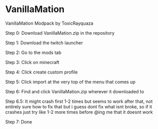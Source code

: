 # VanillaMation
VanillaMation Modpack by ToxicRayquaza

Step 0: Download VanillaMation.zip in the repository

Step 1: Download the twitch launcher 

Step 2: Go to the mods tab 

Step 3: Click on minecraft 

Step 4: Click create custom profile 

Step 5: Click import at the very top of the menu that comes up 

Step 6: Find and click VanillaMation.zip wherever it downloaded to 

Step 6.5: It might crash first 1-2 times but seems to work after that, not entirely sure how to fix that but i guess dont fix what isnt broke, so if it crashes just try like 1-2 more times before @ing me that it doesnt work

Step 7: Done
